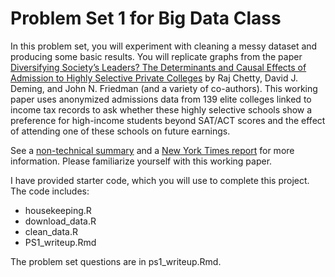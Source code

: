 # Problem Set 1 for Big Data Class

In this problem set, you will experiment with cleaning a messy dataset and producing some basic results. You will replicate graphs from the paper [Diversifying Society’s Leaders? The Determinants and Causal Effects of Admission to Highly Selective Private Colleges](https://opportunityinsights.org/wp-content/uploads/2023/07/CollegeAdmissions_Paper.pdf) by Raj Chetty, David J. Deming, and John N. Friedman (and a variety of co-authors). This working paper uses anonymized admissions data from 139 elite colleges linked to income tax records to ask whether these highly selective schools show a preference for high-income students beyond SAT/ACT scores and the effect of attending one of these schools on future earnings. 

See a [non-technical summary](https://opportunityinsights.org/wp-content/uploads/2023/07/CollegeAdmissions_Nontech.pdf) and a [New York Times report](https://www.nytimes.com/interactive/2023/07/24/upshot/ivy-league-elite-college-admissions.html) for more information. Please familiarize yourself with this working paper. 

I have provided starter code, which you will use to complete this project. The code includes:

- housekeeping.R
- download_data.R
- clean_data.R
- PS1_writeup.Rmd

The problem set questions are in ps1_writeup.Rmd. 